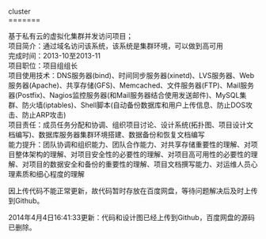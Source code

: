 cluster<br/>
=======<br/>

基于私有云的虚拟化集群并发访问项目；<br/>
项目简介：通过域名访问该系统，该系统是集群环境，可以做到高可用<br/>
完成时间：2013-10至2013-11 <br/>
项目职位：项目组组长<br/>
项目使用技术：DNS服务器(bind)、时间同步服务器(xinetd)、LVS服务器、Web服务器(Apache)、共享存储(GFS)、Memcached、文件服务器(FTP)、Mail服务器(Postfix)、Nagios监控服务器(和Mail服务器结合使用发送邮件)、MySQL集群、防火墙(iptables)、Shell脚本(自动备份数据库和用户上传信息、防止DOS攻击、防止ARP攻击)<br/>
项目责任：成员任务分配和协调、组织项目讨论、设计系统(拓扑图、项目设计文档编写)、数据库服务器集群环境搭建、数据备份和恢复文档编写<br/>
能力提升：团队协调和组织能力、团队合作能力、对共享存储重要性的理解、对项目整体架构的理解、对项目安全性的必要性的理解、对项目高可用性的必要性的理解、对项目的数据安全和备份的重要性的理解、项目文档撰写能力、对运维人员心理素质和细心程度的理解<br/>

因上传代码不能正常更新，故代码暂时存放在百度网盘，等待问题解决后及时上传到Github。<br/>

2014年4月4日16:41:33更新：代码和设计图已经上传到Github，百度网盘的源码已删除。
